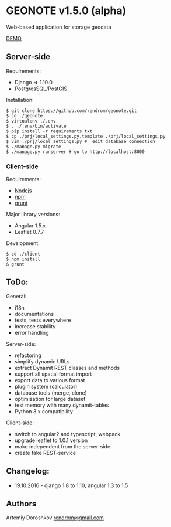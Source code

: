 GEONOTE v1.5.0 (alpha)
======================

Web-based application for storage geodata

[DEMO](http://geonote.ru)


## Server-side 

Requirements:

- Django => 1.10.0
- PostgresSQL/PostGIS

Installation:
    
    $ git clone https://github.com/rendrom/geonote.git
    $ cd ./geonote
    $ virtualenv ./.env
    $ . ./.env/bin/activate
    $ pip install -r requirements.txt
    $ cp ./prj/local_settings.py.template ./prj/local_settings.py
    $ vim ./prj/local_settings.py #  edit database connection
    $ ./manage.py migrate
    $ ./manage.py runserver # go to http://localhost:8000

### Client-side

Requirements:
- [Nodejs](http://nodejs.org/)
- [npm](https://www.npmjs.org/)
- [grunt](http://gruntjs.com/)

Major library versions: 
- Angular 1.5.x
- Leaflet 0.7.7

Development:

    $ cd ./client
    $ npm install
    & grunt
    
## ToDo:

General:

- i18n
- documentations 
- tests, tests everywhere
- increase stability
- error handling

Server-side:

- refactoring
- simplify dynamic URLs
- extract Dynamit REST classes and methods
- support all spatial format import
- export data to various format
- plugin system (calculator)
- database tools (merge, clone)
- optimization for large dataset
- test memory with many dynamit-tables
- Python 3.x compatibility 

Client-side:

- switch to angular2 and typescript, webpack
- upgrade leaflet to 1.0.1 version
- make independent from the server-side
- create fake REST-service 
    
## Changelog:
* 19.10.2016 - django 1.8 to 1.10; angular 1.3 to 1.5

## Authors

Artemiy Doroshkov rendrom@gmail.com






